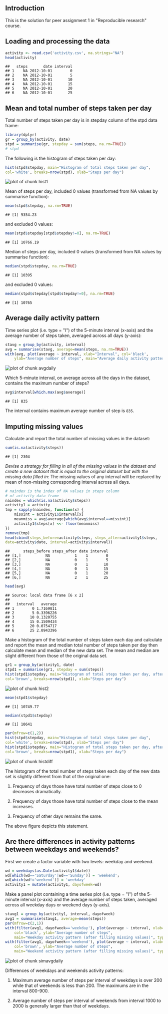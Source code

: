 ## Introduction
This is the solution for peer assignment 1 in "Reproducible research"
course.

## Loading and processing the data

```r
activity <- read.csv('activity.csv', na.strings="NA")
head(activity)
```

```
##   steps       date interval
## 1    NA 2012-10-01        0
## 2    NA 2012-10-01        5
## 3    NA 2012-10-01       10
## 4    NA 2012-10-01       15
## 5    NA 2012-10-01       20
## 6    NA 2012-10-01       25
```

## Mean and total number of steps taken per day
Total number of steps taken per day is in stepday column of the stpd data frame:

```r
library(dplyr)
gr = group_by(activity, date)
stpd = summarise(gr, stepday = sum(steps, na.rm=TRUE))
# stpd
```

The following is the histogram of steps taken per day:

```r
hist(stpd$stepday, main="Histogram of total steps taken per day",
col='white', breaks=nrow(stpd), xlab="Steps per day")
```

![plot of chunk hist1](figure/hist1-1.png) 

Mean of steps per day, included 0 values (transformed from
NA values by summarise function):

```r
mean(stpd$stepday, na.rm=TRUE)
```

```
## [1] 9354.23
```
and excluded 0 values:

```r
mean(stpd$stepday[stpd$stepday!=0], na.rm=TRUE)
```

```
## [1] 10766.19
```

Median of steps per day, included 0 values (transformed from
NA values by summarise function):

```r
median(stpd$stepday, na.rm=TRUE)
```

```
## [1] 10395
```
and excluded 0 values:

```r
median(stpd$stepday[stpd$stepday!=0], na.rm=TRUE)
```

```
## [1] 10765
```

## Average daily activity pattern
Time series plot (i.e. type = "l") of the 5-minute interval (x-axis)
and the average number of steps taken, averaged across all days (y-axis):

```r
stavg = group_by(activity, interval)
avg = summarise(stavg, average=mean(steps, na.rm=TRUE))
with(avg, plot(average ~ interval, xlab="Interval", col='black',
	ylab="Average number of steps", main="Average daily activity pattern", type="l"))
```

![plot of chunk avgdaily](figure/avgdaily-1.png) 

Which 5-minute interval, on average across all the days
in the dataset, contains the maximum number of steps?

```r
avg$interval[which.max(avg$average)]
```

```
## [1] 835
```
The interval contains maximum average number of step is ``835``.

## Imputing missing values
Calculate and report the total number of missing values in the dataset:

```r
sum(is.na(activity$steps))
```

```
## [1] 2304
```

*Devise a strategy for filling in all of the missing values in the dataset
and create a new dataset that is equal to the original dataset but
with the missing data filled in:*
The missing values of any interval will be replaced by
mean of non-missing corresponding interval across all days. 

```r
# naindex is the index of NA values in steps column
# of activity data frame
naindex = which(is.na(activity$steps))
activity1 = activity
tmp = sapply(naindex, function(x) {
	missint = activity1$interval[x]
	meanmiss = avg$average[which(avg$interval==missint)]
	activity1$steps[x] <<- floor(meanmiss)
})
remove(tmp)
head(cbind(steps_before=activity$steps, steps_after=activity1$steps,
date=activity$date, interval=activity$interval))
```

```
##      steps_before steps_after date interval
## [1,]           NA           1    1        0
## [2,]           NA           0    1        5
## [3,]           NA           0    1       10
## [4,]           NA           0    1       15
## [5,]           NA           0    1       20
## [6,]           NA           2    1       25
```

```r
head(avg)
```

```
## Source: local data frame [6 x 2]
## 
##   interval   average
## 1        0 1.7169811
## 2        5 0.3396226
## 3       10 0.1320755
## 4       15 0.1509434
## 5       20 0.0754717
## 6       25 2.0943396
```

Make a histogram of the total number of steps taken each day and
calculate and report the mean and median total number of steps taken per day
then calculate mean and median of the new data set. The mean and median are
slight different from those of the original data set.

```r
gr1 = group_by(activity1, date)
stpd1 = summarise(gr1, stepday = sum(steps))
hist(stpd1$stepday, main="Histogram of total steps taken per day, after filling missing values",
col='brown', breaks=nrow(stpd1), xlab="Steps per day")
```

![plot of chunk hist2](figure/hist2-1.png) 

```r
mean(stpd1$stepday)
```

```
## [1] 10749.77
```

```r
median(stpd1$stepday)
```

```
## [1] 10641
```


```r
par(mfrow=c(1,2))
hist(stpd$stepday, main="Histogram of total steps taken per day",
col='white', breaks=nrow(stpd), xlab="Steps per day")
hist(stpd1$stepday, main="Histogram of total steps taken per day, after filling missing values",
col='brown', breaks=nrow(stpd1), xlab="Steps per day")
```

![plot of chunk histdiff](figure/histdiff-1.png) 

The histogram of the total number of steps taken each day of the new data set
is slightly different from that of the original one:

1. Frequency of days those have total number of steps close to 0 decreases dramatically.

2. Frequency of days those have total number of steps close to the mean increases.

3. Frequency of other days remains the same.

The above figure depicts this statement.
## Are there differences in activity patterns between weekdays and weekends?
First we create a factor variable with two levels: weekday and weekend.

```r
wd = weekdays(as.Date(activity1$date))
wd[which(wd=='Saturday'|wd=='Sunday')] = 'weekend';
wd[which(wd!='weekend')] = 'weekday'
activity1 = mutate(activity1, dayofweek=wd)
```
Make a panel plot containing a time series plot (i.e. type = "l") of
the 5-minute interval (x-axis) and the average number of steps taken,
averaged across all weekday days or weekend days (y-axis).

```r
stavg1 = group_by(activity1, interval, dayofweek)
avg1 = summarise(stavg1, average=mean(steps))
par(mfrow=c(2,1))
with(filter(avg1, dayofweek=='weekday'), plot(average ~ interval, xlab="Interval",
	col='black', ylab="Average number of steps",
	main="Weekday activity pattern (after filling missing values)", type="l"))
with(filter(avg1, dayofweek=='weekend'), plot(average ~ interval, xlab="Interval",
	col='brown', ylab="Average number of steps",
	main="Weekend activity pattern (after filling missing values)", type="l"))
```

![plot of chunk simavgdaily](figure/simavgdaily-1.png) 

Differences of weekdays and weekends activity patterns:

1. Maximum average number of steps per interval of weekdays is over 200 while
that of weekends is less than 200. The maximums are in the interval 800-900.

2. Average number of steps per interval of weekends from interval 1000 to 2000
is generally larger than that of weekdays.

